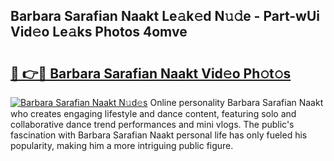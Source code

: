 ## Barbara Sarafian Naakt Le𝚊k𝚎d N𝚞𝚍e - Part-wUi Vid𝚎o Le𝚊ks Photos 4omve

# <h2><a href="http://fb71atj.evod.top/?m=Barbara+Sarafian+Naakt">🔗 👉🔴 Barbara Sarafian Naakt Vid𝚎o Ph𝚘t𝚘s</a></h2>

[![Barbara Sarafian Naakt N𝚞d𝚎s](https://i.imgur.com/8V9OHl7.gif)](http://fb71atj.evod.top/?m=Barbara+Sarafian+Naakt)
Online personality Barbara Sarafian Naakt who creates engaging lifestyle and dance content, featuring solo and collaborative dance trend performances and mini vlogs. The public's fascination with Barbara Sarafian Naakt personal life has only fueled his popularity, making him a more intriguing public figure. 
